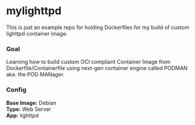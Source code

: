 # mylighttpd
This is just an example repo for holding Dockerfiles for my build of custom lighttpd container image.
### Goal
Learning how to build custom OCI compliant Container Image from Dockerfile/Containerfile using next-gen container engine called PODMAN aka. the POD MANager.
### Config
**Base Image:** Debian  
**Type:** Web Server  
**App:** lighttpd
